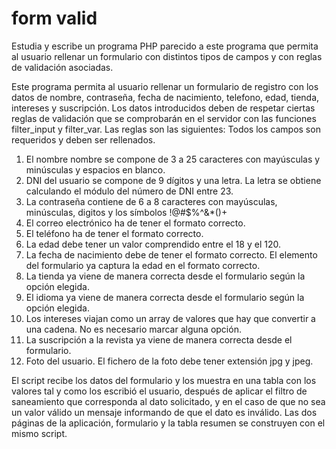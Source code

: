 # form valid
Estudia y escribe un programa PHP parecido a este programa que permita al usuario rellenar un formulario con
distintos tipos de campos y con reglas de validación asociadas. 

Este programa permita al usuario rellenar un formulario de registro con los datos de nombre, contraseña, fecha de nacimiento, telefono, edad, tienda, intereses y suscripción.
Los datos introducidos deben de respetar ciertas reglas de validación que se comprobarán en el servidor con las funciones filter_input y filter_var. Las reglas son las siguientes:
Todos los campos son requeridos y deben ser rellenados.
1. El nombre nombre se compone de 3 a 25 caracteres con mayúsculas y minúsculas y espacios en blanco.
2. DNI del usuario se compone de 9 dígitos y una letra. La letra se obtiene calculando el módulo del número de DNI entre 23.
3. La contraseña contiene de 6 a 8 caracteres con mayúsculas, minúsculas, digitos y los símbolos !@#$%^&*()+
4. El correo electrónico ha de tener el formato correcto.
5. El teléfono ha de tener el formato correcto.
6. La edad debe tener un valor comprendido entre el 18 y el 120.
7. La fecha de nacimiento debe de tener el formato correcto. El elemento del formulario ya captura la edad en el formato correcto.
8. La tienda ya viene de manera correcta desde el formulario según la opción elegida.
9. El idioma ya viene de manera correcta desde el formulario según la opción elegida.
10. Los intereses viajan como un array de valores que hay que convertir a una cadena. No es necesario marcar alguna opción.
11. La suscripción a la revista ya viene de manera correcta desde el formulario.
12. Foto del usuario. El fichero de la foto debe tener extensión jpg y jpeg.

El script recibe los datos del formulario y los muestra en una tabla con los valores tal y como los escribió el usuario,
 después de aplicar el filtro de saneamiento que corresponda al dato solicitado,
  y en el caso de que no sea un valor válido un mensaje informando de que el dato es inválido.
Las dos páginas de la aplicación, formulario y la tabla resumen se construyen con el mismo script.


